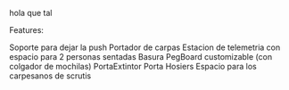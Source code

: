 hola que tal


Features:

Soporte para dejar la push
Portador de carpas
Estacion de telemetria con espacio para 2 personas sentadas 
Basura
PegBoard customizable (con colgador de mochilas)
PortaExtintor
Porta Hosiers
Espacio para los carpesanos de scrutis
